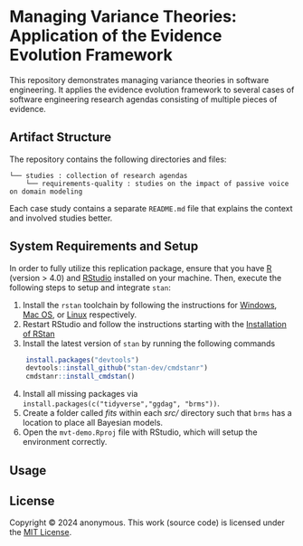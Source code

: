 # Managing Variance Theories: Application of the Evidence Evolution Framework

This repository demonstrates managing variance theories in software engineering.
It applies the evidence evolution framework to several cases of software engineering research agendas consisting of multiple pieces of evidence.

## Artifact Structure

The repository contains the following directories and files:

```
└── studies : collection of research agendas
    └── requirements-quality : studies on the impact of passive voice on domain modeling
```

Each case study contains a separate `README.md` file that explains the context and involved studies better.

## System Requirements and Setup

In order to fully utilize this replication package, ensure that you have [R](https://ftp.acc.umu.se/mirror/CRAN/) (version > 4.0) and [RStudio](https://posit.co/download/rstudio-desktop/#download) installed on your machine. 
Then, execute the following steps to setup and integrate `stan`:

1. Install the `rstan` toolchain by following the instructions for [Windows](https://github.com/stan-dev/rstan/wiki/Configuring-C---Toolchain-for-Windows#r40), [Mac OS](https://github.com/stan-dev/rstan/wiki/Configuring-C---Toolchain-for-Mac), or [Linux](https://github.com/stan-dev/rstan/wiki/Configuring-C-Toolchain-for-Linux) respectively.
2. Restart RStudio and follow the instructions starting with the [Installation of RStan](https://github.com/stan-dev/rstan/wiki/RStan-Getting-Started#installation-of-rstan)
3. Install the latest version of `stan` by running the following commands
```R
    install.packages("devtools")
    devtools::install_github("stan-dev/cmdstanr")
    cmdstanr::install_cmdstan()
```
4. Install all missing packages via `install.packages(c("tidyverse","ggdag", "brms"))`.
5. Create a folder called *fits* within each *src/* directory such that `brms` has a location to place all Bayesian models.
6. Open the `mvt-demo.Rproj` file with RStudio, which will setup the environment correctly.

## Usage

## License

Copyright © 2024 anonymous.
This work (source code) is licensed under the [MIT License](./LICENSE).
